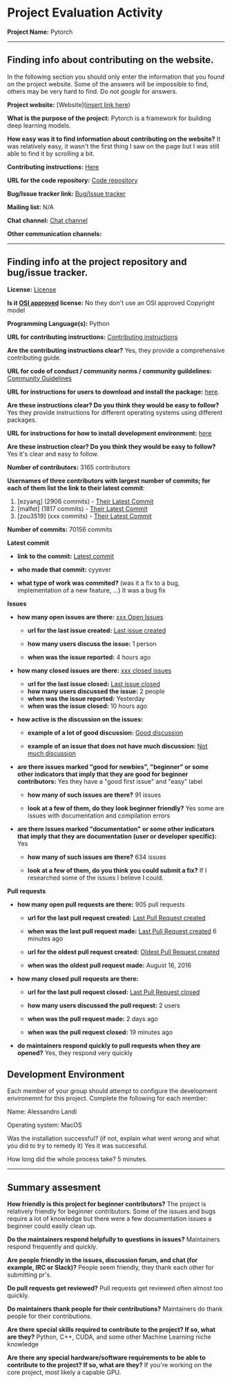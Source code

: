# Project Evaluation Activity



__Project Name:__  Pytorch


---

## Finding info about contributing on the website.

In the following section you should only enter the information that you
found on the project website. Some of the answers will be impossible to find, others
may be very hard to find. Do not _google_ for answers.

__Project website:__ [Website]([insert link here](https://pytorch.org/))


__What is the purpose of the project:__ 
Pytorch is a framework for building deep learning models.

__How easy was it to find information about contributing on the website?__ 
It was relatively easy, it wasn't the first thing I saw on the page but I was still able to find it by scrolling a bit.

__Contributing instructions:__ [Here](https://pytorch.org/docs/master/community/contribution_guide.html)

__URL for the code repository:__ [Code repository](https://github.com/pytorch/pytorch)

__Bug/Issue tracker link:__ [Bug/Issue tracker](https://github.com/pytorch/pytorch/issues)

__Mailing list:__ N/A

__Chat channel:__ [Chat channel](https://docs.google.com/forms/d/e/1FAIpQLSeADnUNW36fjKjYzyHDOzEB_abKQE9b6gqqW9NXse6O0MWh0A/viewform)

__Other communication channels:__ 


---

## Finding info at the project repository and bug/issue tracker.

__License:__ [License](https://github.com/pytorch/pytorch/blob/main/LICENSE)

__Is it [OSI approved](https://opensource.org/licenses/alphabetical) license:__ No they don't use an OSI approved Copyright model

__Programming Language(s):__ Python

__URL for contributing instructions:__ [Contributing instructions](https://github.com/pytorch/pytorch/blob/main/CONTRIBUTING.md)

__Are the contributing instructions clear?__ Yes, they provide a comprehensive contributing guide.


__URL for code of conduct / community norms / community guildelines:__ [Community Guidelines](https://github.com/pytorch/pytorch/blob/main/CODE_OF_CONDUCT.md)

__URL for instructions for users to download and install the package:__  [here](https://pytorch.org/). 


__Are these instructions clear? Do you think they would be easy to follow?__ Yes they provide instructions for different operating systems using different packages.


__URL for instructions for how to install development environment:__ [here](https://github.com/pytorch/pytorch#from-source)


__Are these instruction clear? Do you think they would be easy to follow?__ Yes it's clear and easy to follow. 


__Number of contributors:__ 3165 contributors


__Usernames of three contributors with largest number of commits; for
each of them list the link to their latest commit__:

1. [ezyang] (2906 commits) - [Their Latest Commit](https://github.com/pytorch/pytorch/commit/089f4c0bd9237ac67758b7170df18219079681bc)
1. [malfet] (1817 commits) - [Their Latest Commit](https://github.com/pytorch/pytorch/commit/a3b81666b1a1fc1b1fa4469b28b1b89b6ea80520)
1. [zou3519] (xxx commits) - [Their Latest Commit](https://github.com/pytorch/pytorch/commit/d534a49767cd72197d2a6894e41abcb4d73648d5)


__Number of commits:__ 70156 commits

__Latest commit__ 

- __link to the commit:__ [Latest commit](https://github.com/pytorch/pytorch/commit/4b494d075093096d822b9d614e2719a0e821c6af)

- __who made that commit:__ cyyever

- __what type of work was commited?__ (was it a fix to a bug, implementation of a new feature, ...) It was a bug fix


__Issues__

- __how many open issues are there:__ [xxx Open Issues](https://github.com/pytorch/pytorch/issues)

    - __url for the last issue created:__ [Last issue created](https://github.com/pytorch/pytorch/issues/121101)

    - __how many users discuss the issue:__ 1 person
    
    - __when was the issue reported:__ 4 hours ago
    

- __how many closed issues are there:__ [xxx closed issues](https://github.com/pytorch/pytorch/issues?q=is%3Aissue+is%3Aclosed)
    - __url for the last issue closed:__ [Last issue closed](https://github.com/pytorch/pytorch/issues/121080)
    - __how many users discussed the issue:__ 2 people
    - __when was the issue reported:__ Yesterday
    - __when was the issue closed:__ 10 hours ago

- __how active is the discussion on the issues:__ 

    - __example of a lot of good discussion:__ [Good discussion](https://github.com/pytorch/pytorch/issues/121077)
    
    - __example of an issue that does not have much discussion:__ [Not much discussion](https://github.com/pytorch/pytorch/issues/121098)



- __are there issues marked "good for newbies", "beginner" or some other indicators that imply that they are good for beginner contributors:__ Yes they have a "good first issue" and "easy" label 

    - __how many of such issues are there?__ 91 issues
    
    - __look at a few of them, do they look beginner friendly?__ Yes some are issues with documentation and compilation errors



- __are there issues marked "documentation" or some other indicators that imply that they are documentation (user or developer specific):__  Yes

    - __how many of such issues are there?__ 634 issues
    
    - __look at a few of them, do you think you could submit a fix?__ If I researched some of the issues I believe I could.



__Pull requests__

- __how many open pull requests are there:__ 905 pull requests

    - __url for the last pull request created:__ [Last Pull Request created](https://github.com/pytorch/pytorch/pull/121108)
    
    - __when was the last pull request made:__ [Last Pull Request created](https://github.com/pytorch/pytorch/pull/121108) 6 minutes ago

    - __url for the oldest pull request created:__ [Oldest Pull Request created](https://github.com/pytorch/pytorch/pull/4)
    
    - __when was the oldest pull request made:__ August 16, 2016

- __how many closed pull requests are there:__ 

    - __url for the last pull request closed:__ [Last Pull Request closed](https://github.com/pytorch/pytorch/pull/121066)
    
    - __how many users discussed the pull request:__ 2 users
    
    - __when was the pull request made:__  2 days ago
    
    - __when was the pull request closed:__ 19 minutes ago
    

- __do maintainers respond quickly to pull requests when they are opened?__ Yes, they respond very quickly


## Development Environment 

Each member of your group should attempt to configure the development environemnt 
for this project. Complete the following for each member:

Name: Alessandro Landi

Operating system: MacOS

Was the installation successful? (if not, explain what went wrong and 
what you did to try to remedy it) Yes it was successful.

How long did the whole process take? 5 minutes.


---


## Summary assesment
__How friendly is this project for beginner contributors?__
The project is relatively friendly for beginner contributors. Some of the issues and bugs require a lot of knowledge but there were a few documentation issues a beginner could easily clean up.



__Do the maintainers respond helpfully to questions in issues?__
Maintainers respond frequently and quickly. 


__Are people friendly in the issues, discussion forum, and chat (for example, IRC or Slack)?__
People seem friendly, they thank each other for submitting pr's.



__Do pull requests get reviewed?__
Pull requests get reviewed often almost too quickly.


__Do maintainers thank people for their contributions?__
Maintainers do thank people for their contributions.


__Are there special skills required to contribute to the project? If so, what are they?__
Python, C++, CUDA, and some other Machine Learning niche knowledge


__Are there any special hardware/software requirements to be able to contribute to the project? If so, what are they?__
If you're working on the core project, most likely a capable GPU.
